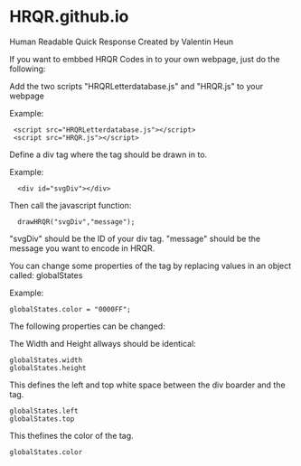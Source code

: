 # HRQR.github.io
Human Readable Quick Response Created by Valentin Heun


If you want to embbed HRQR Codes in to your own webpage, just do the following:

Add the two scripts "HRQRLetterdatabase.js" and "HRQR.js" to your webpage 

Example:
```
 <script src="HRQRLetterdatabase.js"></script>
 <script src="HRQR.js"></script> 
```
 
Define a div tag where the tag should be drawn in to.
 
Example:
```
  <div id="svgDiv"></div>
```
  
Then call the javascript function:
```  
  drawHRQR("svgDiv","message");
```   

"svgDiv" should be the ID of your div tag.
"message" should be the message you want to encode in HRQR.
   

You can change some properties of the tag by replacing values in an object called: globalStates 
   
Example:
```
globalStates.color = "0000FF";
```

The following properties can be changed:

The Width and Height allways should be identical:
```
globalStates.width
globalStates.height
```

This defines the left and top white space between the div boarder and the tag.
```
globalStates.left
globalStates.top
```

This thefines the color of the tag.
```
globalStates.color
```